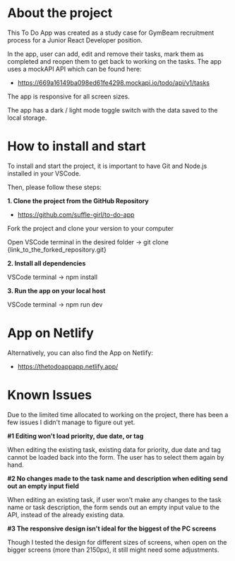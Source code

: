 # About the project

This To Do App was created as a study case for GymBeam recruitment process for a Junior React Developer position.

In the app, user can add, edit and remove their tasks, mark them as completed and reopen them to get back to working on the tasks.
The app uses a mockAPI API which can be found here:

- https://669a16149ba098ed61fe4298.mockapi.io/todo/api/v1/tasks

The app is responsive for all screen sizes.

The app has a dark / light mode toggle switch with the data saved to the local storage.

# How to install and start

To install and start the project, it is important to have Git and Node.js installed in your VSCode.

Then, please follow these steps:

**1. Clone the project from the GitHub Repository**

- https://github.com/suffle-girl/to-do-app

Fork the project and clone your version to your computer

Open VSCode terminal in the desired folder -> git clone {link_to_the_forked_repository.git}

**2. Install all dependencies**

VSCode terminal -> npm install

**3. Run the app on your local host**

VSCode terminal -> npm run dev

# App on Netlify

Alternatively, you can also find the App on Netlify:

- https://thetodoappapp.netlify.app/

# Known Issues

Due to the limited time allocated to working on the project, there has been a few issues I didn't manage to figure out yet.

**#1 Editing won't load priority, due date, or tag**

When editing the existing task, existing data for priority, due date and tag cannot be loaded back into the form. The user has to select them again by hand.

**#2 No changes made to the task name and description when editing send out an empty input field**

When editing an existing task, if user won't make any changes to the task name or task description, the form sends out an empty input value to the API, instead of the already existing data.

**#3 The responsive design isn't ideal for the biggest of the PC screens**

Though I tested the design for different sizes of screens, when open on the bigger screens (more than 2150px), it still might need some adjustments.
